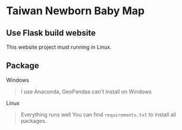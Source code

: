# Taiwan Newborn Baby Map

## Use Flask build website
This website project must running in Linux.

## Package
Windows
> I use Anaconda, GeoPandas can't install on Windows

Linux
> Everything runs well
You can find `requirements.txt` to install all packages.